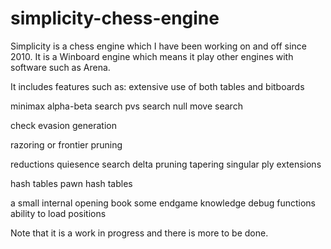 # simplicity-chess-engine
Simplicity is a chess engine which I have been working on and off since 2010. It is a Winboard engine which means it play other engines with software such as Arena.

It includes features such as: 
extensive use of both tables and bitboards

minimax alpha-beta search
pvs search
null move search

check evasion generation

razoring or frontier pruning

reductions
quiesence search
delta pruning
tapering
singular ply extensions

hash tables
pawn hash tables

a small internal opening book
some endgame knowledge
debug functions
ability to load positions

Note that it is a work in progress and there is more to be done.
